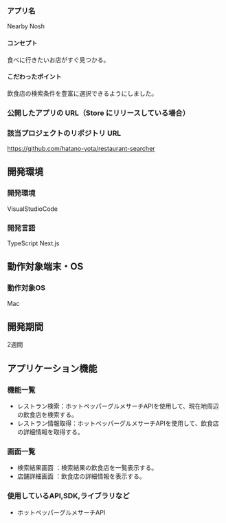 ### アプリ名
Nearby Nosh

#### コンセプト
食べに行きたいお店がすぐ見つかる。

#### こだわったポイント
飲食店の検索条件を豊富に選択できるようにしました。

### 公開したアプリの URL（Store にリリースしている場合）

### 該当プロジェクトのリポジトリ URL
https://github.com/hatano-yota/restaurant-searcher

## 開発環境
### 開発環境
VisualStudioCode

### 開発言語
TypeScript
Next.js

## 動作対象端末・OS
### 動作対象OS
Mac

## 開発期間
2週間

## アプリケーション機能

### 機能一覧
- レストラン検索：ホットペッパーグルメサーチAPIを使用して、現在地周辺の飲食店を検索する。
- レストラン情報取得：ホットペッパーグルメサーチAPIを使用して、飲食店の詳細情報を取得する。


### 画面一覧
- 検索結果画面 ：検索結果の飲食店を一覧表示する。
- 店舗詳細画面 ：飲食店の詳細情報を表示する。

### 使用しているAPI,SDK,ライブラリなど
- ホットペッパーグルメサーチAPI

